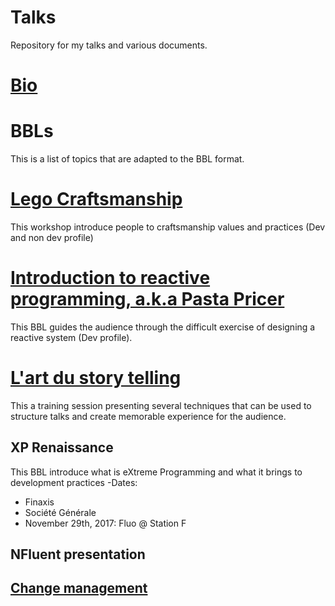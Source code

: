 # Talks
Repository for my talks and various documents.

# [Bio](Bio.MD)

# BBLs
This is a list of topics that are adapted to the BBL format.

# [Lego Craftsmanship](LegoCraftsmanship.md)
This workshop introduce people to craftsmanship values and practices (Dev and non dev profile)

# [Introduction to reactive programming, a.k.a Pasta Pricer](PastaPricer.md)
This BBL guides the audience through the difficult exercise of designing a reactive system (Dev profile).

# [L'art du story telling](story_telling.md)
This a training session presenting several techniques that can be used to structure talks and create memorable experience for the audience.

## XP Renaissance
This BBL introduce what is eXtreme Programming and what it brings to development practices
-Dates:
 - Finaxis
 - Société Générale
 - November 29th, 2017: Fluo @ Station F
 

## NFluent presentation


## [Change management](Change_Management.md)

